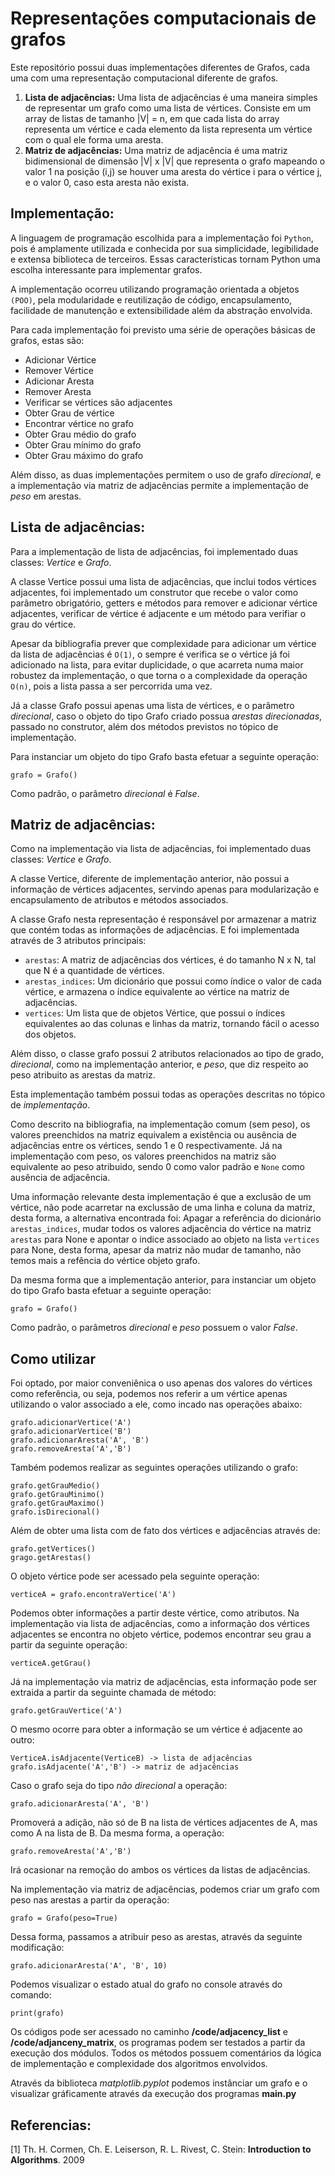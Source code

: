 # Representações computacionais de grafos

Este repositório possui duas implementações diferentes de Grafos, cada uma com uma representação computacional diferente de grafos.

1. **Lista de adjacências:** Uma lista de adjacências é uma maneira simples de representar um grafo como uma lista de vértices. Consiste em um array de listas de tamanho |V| = n, em que cada lista do array representa um vértice e cada elemento da lista representa um vértice com o qual ele forma uma aresta. 
2. **Matriz de adjacências:** Uma matriz de adjacência é uma matriz bidimensional de dimensão |V| x |V| que representa o grafo mapeando o valor 1 na posição (i,j) se houver uma aresta do vértice i para o vértice j, e o valor 0,  caso esta aresta não exista. 

## Implementação:

A linguagem de programação escolhida para a implementação foi `Python`, pois é  amplamente utilizada e conhecida por sua simplicidade, legibilidade e extensa biblioteca de terceiros. Essas características tornam Python uma escolha interessante para implementar grafos. 

A implementação ocorreu utilizando programação orientada a objetos `(POO)`, pela modularidade e reutilização de código, encapsulamento, facilidade de manutenção e extensibilidade além da abstração envolvida.

Para cada implementação foi previsto uma série de operações básicas de grafos, estas são:

- Adicionar Vértice
- Remover Vértice
- Adicionar Aresta
- Remover Aresta
- Verificar se vértices são adjacentes
- Obter Grau de vértice
- Encontrar vértice no grafo
- Obter Grau médio do grafo
- Obter Grau mínimo do grafo
- Obter Grau máximo do grafo

Além disso, as duas implementações permitem o uso de grafo *direcional*, e a implementação via matriz de adjacências permite a implementação de *peso* em arestas.

## Lista de adjacências:
Para a implementação de lista de adjacências, foi implementado duas classes: *Vertice* e *Grafo*.

A classe Vertice possui uma lista de adjacências, que inclui todos vértices adjacentes, foi implementado um construtor que recebe o valor como parâmetro obrigatório, getters e métodos para remover e adicionar vértice adjacentes, verificar de vértice é adjacente e um método para verifiar o grau do vértice.

Apesar da bibliografia prever que complexidade para adicionar um vértice da lista de adjacências é `O(1)`, o sempre é verifica se o vértice já foi adicionado na lista, para evitar duplicidade, o que acarreta numa maior robustez da implementação, o que torna o a complexidade da operação `O(n)`, pois a lista passa a ser percorrida uma vez.

Já a classe Grafo possui apenas uma lista de vértices, e o parâmetro *direcional*, caso o objeto do tipo Grafo criado possua *arestas direcionadas*, passado no construtor, além dos métodos previstos no tópico de implementação.

Para instanciar um objeto do tipo Grafo basta efetuar a seguinte operação:

    grafo = Grafo()

Como padrão, o parâmetro *direcional* é *False*.

## Matriz de adjacências:
Como na implementação via lista de adjacências, foi implementado duas classes: *Vertice* e *Grafo*.

A classe Vertice, diferente de implementação anterior, não possui a informação de vértices adjacentes, servindo apenas para modularização e encapsulamento de atributos e métodos associados.

A classe Grafo nesta representação é responsável por armazenar a matriz que contém todas as informações de adjacências. E foi implementada através de 3 atributos principais:

- `arestas`: A matriz de adjacências dos vértices, é do tamanho N x N, tal que N é a quantidade de vértices.
- `arestas_indices`: Um dicionário que possui como índice o valor de cada vértice, e armazena o índice equivalente ao vértice na matriz de adjacências.
- `vertices`: Um lista que de objetos Vértice, que possui o índices equivalentes ao das colunas e linhas da matriz, tornando fácil o acesso dos objetos.

Além disso, o classe grafo possui 2 atributos relacionados ao tipo de grado, *direcional*, como na implementação anterior, e *peso*, que diz respeito ao peso atribuito as arestas da matriz.

Esta implementação também possui todas as operações descritas no tópico de *implementação*.

Como descrito na bibliografia, na implementação comum (sem peso), os valores preenchidos na matriz equivalem a existência ou ausência de adjacências entre os vértices, sendo 1 e 0 respectivamente. Já na implementação com peso, os valores preenchidos na matriz são equivalente ao peso atribuido, sendo 0 como valor padrão e `None` como ausência de adjacência. 

Uma informação relevante desta implementação é que a exclusão de um vértice, não pode acarretar na exclussão de uma linha e coluna da matriz, desta forma, a alternativa encontrada foi: Apagar a referência do dicionário `arestas_indices`, mudar todos os valores adjacência do vértice na matriz `arestas` para None e apontar o indice associado ao objeto na lista `vertices` para None, desta forma, apesar da matriz não mudar de tamanho, não temos mais a refência do vértice objeto grafo.  

Da mesma forma que a implementação anterior, para instanciar um objeto do tipo Grafo basta efetuar a seguinte operação:

    grafo = Grafo()

Como padrão, o parâmetros *direcional* e *peso* possuem o valor *False*.

## Como utilizar

Foi optado, por maior conveniênica o uso apenas dos valores do vértices como referência, ou seja, podemos nos referir a um vértice apenas utilizando o valor associado a ele, como incado nas operações abaixo:

    grafo.adicionarVertice('A')
    grafo.adicionarVertice('B')
    grafo.adicionarAresta('A', 'B')
    grafo.removeAresta('A','B')

Também podemos realizar as seguintes operações utilizando o grafo:

    grafo.getGrauMedio()
    grafo.getGrauMinimo()
    grafo.getGrauMaximo()    
    grafo.isDirecional()

Além de obter uma lista com de fato dos vértices e adjacências através de:

    grafo.getVertices()
    grago.getArestas()

O objeto vértice pode ser acessado pela seguinte operação:

    verticeA = grafo.encontraVertice('A')

Podemos obter informações a partir deste vértice, como atributos. Na implementação via lista de adjacências, como a informação dos vértices adjacentes se encontra no objeto vértice, podemos encontrar seu grau a partir da seguinte operação:

    verticeA.getGrau()

Já na implementação via matriz de adjacências, esta informação pode ser extraida a partir da seguinte chamada de método:

    grafo.getGrauVertice('A')

O mesmo ocorre para obter a informação se um vértice é adjacente ao outro:

    VerticeA.isAdjacente(VerticeB) -> lista de adjacências
    grafo.isAdjacente('A','B') -> matriz de adjacências

Caso o grafo seja do tipo *não direcional*  a operação:

    grafo.adicionarAresta('A', 'B')

Promoverá a adição, não só de B na lista de vértices adjacentes de A, mas como A na lista de B. Da mesma forma, a operação:

    grafo.removeAresta('A','B')

Irá ocasionar na remoção do ambos os vértices da listas de adjacências.

Na implementação via matriz de adjacências, podemos criar um grafo com peso nas arestas a partir da operação:

    grafo = Grafo(peso=True)

Dessa forma, passamos a atribuir peso as arestas, através da seguinte modificação:

    grafo.adicionarAresta('A', 'B', 10)

Podemos visualizar o estado atual do grafo no console através do comando:

    print(grafo)

Os códigos pode ser acessado no caminho **/code/adjacency_list** e **/code/adjanceny_matrix**, os programas podem ser testados a partir da execução dos módulos. Todos os métodos possuem comentários da lógica de implementação e complexidade dos algoritmos envolvidos.

Através da biblioteca *matplotlib.pyplot* podemos instânciar um grafo e o visualizar gráficamente através da execução dos programas **main.py**

## Referencias:

[1] Th. H. Cormen, Ch. E. Leiserson, R. L. Rivest, C. Stein: **Introduction to Algorithms**. 2009
